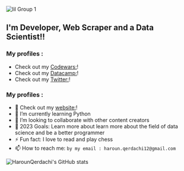 ![lil Group 1](https://user-images.githubusercontent.com/77006967/151198935-a2c6cea6-1201-4165-b23a-a800cf6b4afe.png)
## I'm Developer, Web Scraper and a Data Scientist!!

### My profiles :

- Check out my [Codewars:](https://www.codewars.com/users/HarounQerdachi)!
- Check out my [Datacamp:](https://app.datacamp.com/profile/harounqer)!
- Check out my [Twitter:](https://twitter.com/HarounQer)!

### My profiles :
- 🔭 Check out my [website:](http://walo.cf/)!
- 🌱 I’m currently learning Python
- 👯 I’m looking to collaborate with other content creators
- 🥅 2023 Goals: Learn more about learn more about the field of data science and be a better programmer
- ⚡ Fun fact: I love to read and play chess
- 📫 How to reach me: `by my email : haroun.qerdachi12@gmail.com`

![HarounQerdachi's GitHub stats](https://github-readme-stats.vercel.app/api?username=HarounQerdachi&show_icons=true)



<!--   <a href="https://www.hackerrank.com/haroun_qerdachi1">HackerRank</a> •
  <a href="https://www.freecodecamp.org/HarounQer">FreeCodeCamp</a> • -->
